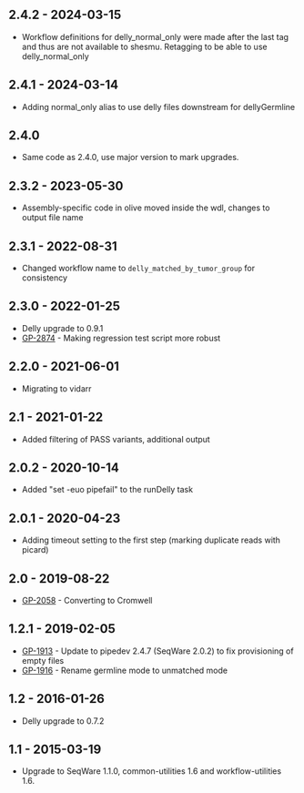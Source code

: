 ## 2.4.2 - 2024-03-15
- Workflow definitions for delly_normal_only were made after the last tag and thus are not available to shesmu. Retagging to be able to use delly_normal_only
## 2.4.1 - 2024-03-14
- Adding normal_only alias to use delly files downstream for dellyGermline
## 2.4.0
- Same code as 2.4.0, use major version to mark upgrades.
## 2.3.2 - 2023-05-30
- Assembly-specific code in olive moved inside the wdl, changes to output file name
## 2.3.1 - 2022-08-31
- Changed workflow name to `delly_matched_by_tumor_group` for consistency
## 2.3.0 - 2022-01-25
- Delly upgrade to 0.9.1
- [GP-2874](https://jira.oicr.on.ca/browse/GP-2874) - Making regression test script more robust
## 2.2.0  - 2021-06-01
- Migrating to vidarr
## 2.1   - 2021-01-22
- Added filtering of PASS variants, additional output
## 2.0.2 - 2020-10-14
- Added "set -euo pipefail" to the runDelly task
## 2.0.1 - 2020-04-23
- Adding timeout setting to the first step (marking duplicate reads with picard)
## 2.0   - 2019-08-22
- [GP-2058](https://jira.oicr.on.ca/browse/GP-2058) - Converting to Cromwell
## 1.2.1 - 2019-02-05
- [GP-1913](https://jira.oicr.on.ca/browse/GP-1913) - Update to pipedev 2.4.7 (SeqWare 2.0.2) to fix provisioning of empty files
- [GP-1916](https://jira.oicr.on.ca/browse/GP-1916) - Rename germline mode to unmatched mode
## 1.2 - 2016-01-26
- Delly upgrade to 0.7.2
## 1.1 - 2015-03-19
- Upgrade to SeqWare 1.1.0, common-utilities 1.6 and workflow-utilities 1.6.

